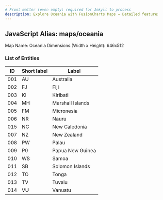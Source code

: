```yaml
---
# Front matter (even empty) required for Jekyll to process
description: Explore Oceania with FusionCharts Maps – Detailed features for seamless integration. Try now & enhance your data visualization today! 
---
```


## JavaScript Alias: maps/oceania

Map Name: Oceania
Dimensions (Width x Height): 646x512





### List of Entities

ID | Short label | Label
---|---|---|
001|AU|Australia
002|FJ|Fiji
003|KI|Kiribati
004|MH|Marshall Islands
005|FM|Micronesia
006|NR|Nauru
015|NC|New Caledonia
007|NZ|New Zealand
008|PW|Palau
009|PG|Papua New Guinea
010|WS|Samoa
011|SB|Solomon Islands
012|TO|Tonga
013|TV|Tuvalu
014|VU|Vanuatu

